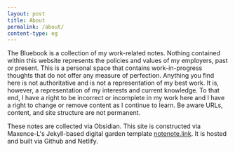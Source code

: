 ```yaml
---
layout: post
title: About
permalink: /about/
content-type: eg
---
```


The Bluebook is a collection of my work-related notes. Nothing contained within this website represents the policies and values of my employers, past or present. This is a personal space that contains work-in-progress thoughts that do not offer any measure of perfection. Anything you find here is not authoritative and is not a representation of my best work. It is, however, a representation of my interests and current knowledge. To that end, I have a right to be incorrect or incomplete in my work here and I have a right to change or remove content as I continue to learn. Be aware URLs, content, and site structure are not permanent.

These notes are collected via Obsidian. This site is constructed via Maxence-L's Jekyll-based digital garden template [notenote.link](https://github.com/Maxence-L/notenote.link). It is hosted and built via Github and Netlify.